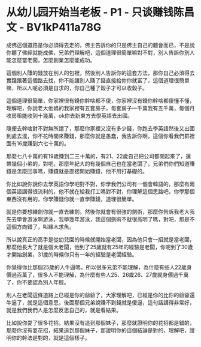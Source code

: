 # 从幼儿园开始当老板 - P1 - 只谈赚钱陈昌文 - BV1kP411a78G

成佛這個道路是你必須得去走的，佛主告訴你的只是佛主自己的體會而已，不是說你聽了佛經就能成佛，兄弟們理解吧，這個道理很簡單嘛對不對，別人告訴你別人能怎麼當老闆，怎麼創業怎麼能成功。

這個別人賺的錢放在別人的包裡，然後別人告訴你的這套方法，那你自己必須得去實踐跟著這個路去找，你不能讓別人賺了錢直接給你你就富了，這個道理很簡單嘛，所以人呢必須是自求的，你自己種了穀子才可以收穀子。

這個道理很簡單，你家裡很有錢你幹啥都不傻，你家裡沒有錢你幹啥都傻懂不懂，理解吧，你說老大他媽的我家裡有五套房子，每套房子一千萬我有五千萬，每個月收房租能收到十幾萬，ok你去新東方去學英語去出國。

隨便去幹啥對不對無所謂了，那麼你家裡又沒有多少錢，你跑去學英語然後又出國到處去混，你不花時間來賺錢，那麼你就是愚蠢，我告訴你啊，這個你看我們群裡面有16歲賺到六七十萬的。

那麼七八十萬的有19歲賺到二三十萬的，有21、22歲自己把公司都開起來了，還帶幾個小弟的，對吧，那麼年紀大的有幾個自己也在當老闆了，兄弟們你們知道賺錢是怎麼回事嗎，賺錢就是直接開始賺錢，他不用打基礎的。

你比如說你說你去學英語你學吧對不對，你學我們公司有一個會韓語的，那麼有兩個英語講得很流利的，他不就在給我打工嗎對不對，你理解這個思路吧，你學那個東西沒有用的，你學賺錢你就一直學賺錢，道理很簡單。

就是你要想練劍你就一直去練劍，然後你就會有很強的劍術，那麼你告訴我老大我先去學會游泳啊游泳，我學幾年游泳，我這個劍術不就很高明了嗎，對吧，那是不這個方向錯了，叫緣木求魚。

所以說真正的高手是從幼兒園的時候就開始當老闆，因為他只會一招就是當老闆，那麼他長大了就是個大老闆，他到了25歲就有25年的經驗是老闆，你呢到了30歲才開始創業，31歲的時候你只有一年的經驗是老闆經驗。

你覺得你比那個25歲的人牛逼嗎，所以很多兄弟不能理解，為什麼有些人22歲身價過百萬了，很多人不能理解，為什麼有些人25、26歲26、27歲就身價過千萬了，你不要認為別人年輕。

別人在老闆這條道路上已經是你的爺爺了，大家理解吧，已經是你的比你的爺爺還牛逼了，就是這個意思，後面那個兄弟說賺不到錢就是傻逼，這句話講得非常好，就是我們我們人是怎麼反思自己的，就是看結果。

比如說你耍了很多花招，結果沒有追到那個妹子，那麼就證明你的花招都是錯的，那麼你沒有耍花招，結果追到那個妹子，那證明你的這個結論是對的，理解吧，證明你的幹法是對的，就是這個樣子。

